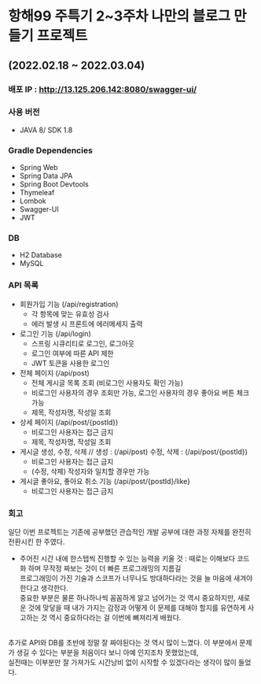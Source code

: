 # 항해99 주특기 2~3주차 나만의 블로그 만들기 프로젝트
## (2022.02.18 ~ 2022.03.04)

### 배포 IP : http://13.125.206.142:8080/swagger-ui/
### 사용 버전 
- JAVA 8/ SDK 1.8
### Gradle Dependencies 
- Spring Web
- Spring Data JPA
- Spring Boot Devtools
- Thymeleaf
- Lombok
- Swagger-UI
- JWT

### DB
- H2 Database
- MySQL

### API 목록
- 회원가입 기능 (/api/registration)
  - 각 항목에 맞는 유효성 검사
  - 에러 발생 시 프론트에 에러메세지 출력
- 로그인 기능 (/api/login)
  - 스프링 시큐리티로 로그인, 로그아웃
  - 로그인 여부에 따른 API 제한
  - JWT 토큰을 사용한 로그인
- 전체 페이지 (/api/post)
  - 전체 게시글 목록 조회 (비로그인 사용자도 확인 가능)
  - 비로그인 사용자의 경우 조회만 가능, 로그인 사용자의 경우 좋아요 버튼 체크 가능
  - 제목, 작성자명, 작성일 조회
- 상세 페이지 (/api/post/{postId})
  - 비로그인 사용자는 접근 금지
  - 제목, 작성자명, 작성일 조회
- 게시글 생성, 수정, 삭제 // 생성 : (/api/post) 수정, 삭제 : (/api/post/{postId})
  - 비로그인 사용자는 접근 금지
  - (수정, 삭제) 작성자와 일치할 경우만 가능
- 게시글 좋아요, 좋아요 취소 기능 (/api/post/{postId}/like}
  - 비로그인 사용자는 접근 금지

### 회고
 일단 이번 프로젝트는 기존에 공부했던 관습적인 개발 공부에 대한 과정 자체를 완전히 전환시킨 한 주였다. <br>
 - 주어진 시간 내에 한스텝씩 진행할 수 있는 능력을 키울 것 : 때로는 이해보다 코드화 하며 무작정 짜보는 것이 더 빠른 프로그래밍의 지름길<br>
 프로그래밍이 가진 기술과 스코프가 너무나도 방대하다라는 것을 늘 마음에 새겨야 한다고 생각한다. <br> 
 중요한 부분은 물론 하나하나씩 꼼꼼하게 알고 넘어가는 것 역시 중요하지만,
 새로운 것에 맞닿을 때 내가 가지는 감정과 어떻게 이 문제를 대해야 할지를 유연하게 사고하는 것 역시 중요하다라는 걸 이번에 뼈져리게 배웠다.<br>
 <br>
 추가로 API와 DB를 초반에 정말 잘 짜야된다는 것 역시 많이 느꼈다. 이 부분에서 문제가 생길 수 있다는 부분을 처음이다 보니 아예 인지조차 못했었는데,<br>
 실전때는 이부분만 잘 가져가도 시간낭비 없이 시작할 수 있겠다라는 생각이 많이 들었다.<br>
